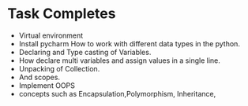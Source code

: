  # Task Completes

- Virtual environment 
- Install pycharm
How to work with different data types in the python.
- Declaring and Type casting of Variables.
- How declare multi variables and assign values in a single line.
- Unpacking of Collection.
- And scopes.
- Implement OOPS
- concepts such as Encapsulation,Polymorphism, Inheritance,